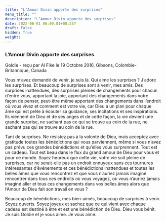 ```yaml
---
title: "L’Amour Divin apporte des surprises"
menu_title: ""
description: "L’Amour Divin apporte des surprises"
date: 2022-06-01 06:00:01+00:257
draft: False
hidden: True
weight:
---
```

### L’Amour Divin apporte des surprises

Goldie - reçu par Al Fike le 19 Octobre 2016, Gibsons, Colombie-Britannique, Canada

Vous m’avez demandé de venir, je suis là. Qui aime les surprises ? J’adore les surprises. Et beaucoup de surprises sont à venir, mes amis. Des surprises inattendues, des surprises pleines de changements pour chacun d’entre vous, apportant la joie, apportant des changements dans votre façon de penser, peut-être même apportant des changements dans l’endroit où vous vivez et comment est votre vie, car Dieu a un plan pour chaque âme qui est prête à écouter sa guidance, ses incitations et ses inspirations. Ils viennent de Dieu et de ses anges et de cette façon, la vie devient une grande surprise, ne sachant pas ce qui se trouve au coin de la rue, ne sachant pas qui se trouve au coin de la rue.

Tant de surprises. Ne résistez pas à la volonté de Dieu, mais acceptez avec gratitude toutes les bénédictions qui vous parviennent, même si vous n’avez pas prévu ces grandes bénédictions et qu’elles vous surprennent. Tout est un cadeau. Tout est beau dans le flux du grand amour de Dieu pour vous et pour ce monde. Soyez heureux que cette vie, votre vie soit pleine de surprises, car ne serait-elle pas un endroit ennuyeux sans ces tournures intéressantes d’événements et ces bénédictions inattendues et toutes les belles âmes que vous rencontrez et que vous n’auriez jamais imaginé rencontrer dans tous ces endroits où vous voyagez, où vous n’auriez jamais imaginé aller et tous ces changements dans vos belles âmes alors que l’Amour de Dieu fait son travail en vous ?

Beaucoup de bénédictions, mes bien-aimés, beaucoup de surprises à venir. Soyez ouverts. Soyez joyeux et sachez que ce qui vient avec chaque cadeau est destiné à être et est une bénédiction de Dieu. Dieu vous bénit. Je suis Goldie et je vous aime. Je vous aime.



